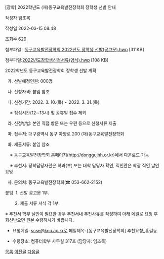 
[장학] 2022학년도 (재)동구교육발전장학회 장학생 선발 안내





작성자
임초록


작성일
2022-03-15 08:48


조회수
629


첨부파일 : [동구교육발전장학회 2022년도 장학생 선발(공고문).hwp](https://computer.knu.ac.kr/pack/bbs/down.php?f_name=Q0dUVllEWFdeVHhKeBYWbktTVQ==&o_name=동구교육발전장학회2022년도장학생선발(공고문).hwp&tbl=Site_BBS_25) [311KB]  

첨부파일:[2022년도장학생신청서류(양식).hwp](https://computer.knu.ac.kr/pack/bbs/down.php?f_name=QEdUVllEWFdeVHhKeBYWbktTVQ==&o_name=2022년도장학생신청서류(양식).hwp&tbl=Site_BBS_25) [108 KB]


﻿2022학년도 동구교육발전장학회 장학생 선발 계획  


  


  가. 선발예정인원: 000명

  나. 신청자격: 붙임 참조

  다. 신청기간: 2022. 3. 10.(목) ~ 2022. 3. 31.(목)

    ※ 점심시간(12∼13시) 및 공휴일 접수 제외

  라. 신청방법: 본인 직접 방문 또는 우편 등으로 신청서류 제출

  마. 접수처: 대구광역시 동구 아양로 200 (재)동구교육발전장학회

  바. 제출서류: 붙임 참조

    ※ 동구교육발전장학회 홈페이지(http://donggujhh.or.kr)에서 다운로드 가능

    ※ 추천서: 장학담당자란은 학과(부) 또는 대학 담당자 확인, 직인란은 학장 직인 날인 요망 

  사. 문의처: 동구교육발전장학회(☎ 053-662-2152)

  


붙임  1. 선발 공고문 1부.

        2. 제출 서류 서식 각 1부.  

  


※ 추천서 학부 날인이 필요한 경우 추천서내 추천사유를 작성하여 아래 메일로 요청 후 회신받으면 원본 수령하시기 바랍니다.

- 요청메일: scse@knu.ac.kr로 메일제목: [동구교육발전장학회] 추천요청\_홍길동

- 수령장소: 컴퓨터학부 사무실 317호 (담당자: 임초록)







[목록](https://computer.knu.ac.kr/06_sub/02_sub.html?key=&keyfield=&category=&page=1&bbs_code=Site_BBS_25)
[이전글](https://computer.knu.ac.kr/06_sub/02_sub.html?bbs_cmd=view&page=1&key=&keyfield=&category=&no=3722&bbs_code=Site_BBS_25)
[다음글](https://computer.knu.ac.kr/06_sub/02_sub.html?bbs_cmd=view&page=1&key=&keyfield=&category=&no=3724&bbs_code=Site_BBS_25)

















 